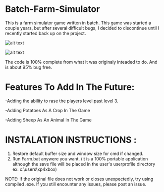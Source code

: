 # Batch-Farm-Simulator

This is a farm simulator game written in batch. This game was started a couple years, but after several difficult bugs, I decided to discontinue until I recently started back up on the project.


![alt text](https://i.imgur.com/2zGehO0.png)

![alt text](https://i.imgur.com/oYfYFhN.png)


The code is 100% complete from what it was originaly inteaded to do. And is about 95% bug free.

# Features To Add In The Future:

-Adding the ability to rase the players level past level 3.

-Adding Potatoes As A Crop In The Game

-Adding Sheep As An Animal In The Game

# INSTALATION INSTRUCTIONS :

1. Restore default buffer size and window size for cmd if changed.
2. Run Farm.bat anywere you want. (it is a 100% portable application although the save file will be placed in the user's userprofile directory ex. c:\users\xp4xbox)

NOTE: If the original file does not work or closes unexpectedly, try using compiled .exe. If you still encounter any issues, please post an issue.
